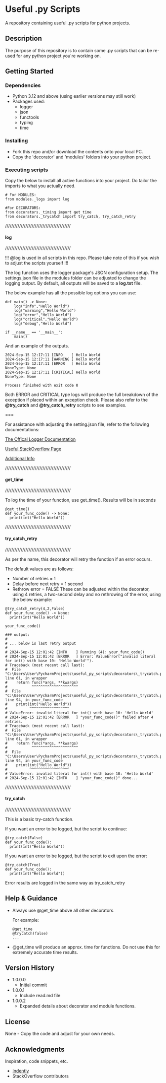 # Useful .py Scripts

A repository containing useful .py scripts for python projects.

## Description

The purpose of this repository is to contain some .py scripts that can be re-used for any python project you're
working on.

## Getting Started

### Dependencies

* Python 3.12 and above (using earlier versions may still work)
* Packages used:
  * logger
  * json
  * functools
  * typing
  * time

### Installing

* Fork this repo and/or download the contents onto your local PC.
* Copy the 'decorator' and 'modules' folders into your python project.

### Executing scripts

Copy the below to install all active functions into your project.
Do tailor the imports to what you actually need.
  
```
# For MODULES:
from modules._logs import log

#For DECORATORS:
from decorators._timing import get_time
from decorators._trycatch import try_catch, try_catch_retry
```
//////////////////////////////////////////
#### log
//////////////////////////////////////////

!!! @log is used in all scripts in this repo. Please take note of this if you wish to adjust the scripts yourself !!!

The log function uses the logger package's JSON configuration setup. The settings.json file in the modules folder can
be adjusted to change the logging output. By default, all outputs will be saved to a **log.txt** file.

The below example has all the possible log options you can use:
```
def main() -> None:
    log("info","Hello World")
    log("warning","Hello World")
    log("error","Hello World")
    log("critical","Hello World")
    log("debug","Hello World")

if __name__ == '__main__':
    main()
```

And an example of the outputs. 
```
2024-Sep-15 12:17:11 [INFO    ] Hello World
2024-Sep-15 12:17:11 [WARNING ] Hello World
2024-Sep-15 12:17:11 [ERROR   ] Hello World
NoneType: None
2024-Sep-15 12:17:11 [CRITICAL] Hello World
NoneType: None

Process finished with exit code 0
```
Both ERROR and CRITICAL type logs will produce the full breakdown of the exception if placed within an exception check.
Please also refer to the **@try_catch** and **@try_catch_retry** scripts to see examples.

===

For assistance with adjusting the setting.json file, refer to the following documentations:

[The Offical Logger Documentation](https://docs.python.org/3/library/logging.config.html#configuration-dictionary-schema)

[Useful StackOverflow Page](https://stackoverflow.com/questions/7507825/where-is-a-complete-example-of-logging-config-dictconfig)

[Additional Info](https://realpython.com/python-logging/)


//////////////////////////////////////////
#### get_time
//////////////////////////////////////////

To log the time of your function, use get_time(). Results will be in seconds

```
@get_time()
def your_func_code() -> None:
  print(int("Hello World"))
```

//////////////////////////////////////////
#### try_catch_retry
//////////////////////////////////////////

As per the name, this decorator will retry the function if an error occurs.

The default values are as follows:
* Number of retries = 1
* Delay before next retry = 1 second
* Rethrow error = FALSE
These can be adjusted within the decorator, using 4 retries, a two-second delay
and no rethrowing of the error, using the below example:
```
@try_catch_retry(4,2,False)
def your_func_code() -> None:
  print(int("Hello World"))
  
your_func_code()

### output:
# 
# ... below is last retry output
#
# 2024-Sep-15 12:01:42 [INFO    ] Running (4): your_func_code()
# 2024-Sep-15 12:01:42 [ERROR   ] Error: ValueError("invalid literal for int() with base 10: 'Hello World'").
# Traceback (most recent call last):
#  File "C:\Users\User\PycharmProjects\useful_py_scripts\decorators\_trycatch.py", line 61, in wrapper
#    return func(*args, **kwargs)
#           ^^^^^^^^^^^^^^^^^^^^^
#  File "C:\Users\User\PycharmProjects\useful_py_scripts\decorators\_trycatch.py", line 94, in your_func_code
#    print(int("Hello World"))
#          ^^^^^^^^^^^^^^^^^^
# ValueError: invalid literal for int() with base 10: 'Hello World'
# 2024-Sep-15 12:01:42 [ERROR   ] "your_func_code()" failed after 4 retries.
# Traceback (most recent call last):
#  File "C:\Users\User\PycharmProjects\useful_py_scripts\decorators\_trycatch.py", line 61, in wrapper
#    return func(*args, **kwargs)
#           ^^^^^^^^^^^^^^^^^^^^^
#  File "C:\Users\User\PycharmProjects\useful_py_scripts\decorators\_trycatch.py", line 94, in your_func_code
#    print(int("Hello World"))
#          ^^^^^^^^^^^^^^^^^^
# ValueError: invalid literal for int() with base 10: 'Hello World'
# 2024-Sep-15 12:01:42 [INFO    ] "your_func_code()" done...
```

//////////////////////////////////////////
#### try_catch
//////////////////////////////////////////

This is a basic try-catch function.

If you want an error to be logged, but the script to continue:
```
@try_catch(False)
def your_func_code():
  print(int("Hello World"))
```

If you want an error to be logged, but the script to exit upon the error:
```
@try_catch(True)
def your_func_code():
  print(int("Hello World"))
```
Error results are logged in the same way as try_catch_retry


## Help & Guidance

* Always use @get_time above all other decorators. 
  
  For example:
  ```
  @get_time
  @trycatch(false)
  ...
  ```

* @get_time will produce an approx. time for functions. Do not use this for extremely accurate time results.

## Version History
* 1.0.0.0
    * Initial commit
* 1.0.0.1
    * Include read.md file
* 1.0.0.2
    * Expanded details about decorator and module functions.

## License
None - Copy the code and adjust for your own needs.

## Acknowledgments
Inspiration, code snippets, etc.
* [Indently](https://www.youtube.com/@Indently)
* StackOverflow contributors
